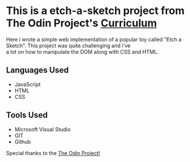 <h1>This is a etch-a-sketch project from The Odin Project's <a href="https://github.com/bilguun-ocean" target="_blank" >Curriculum </a></h1>

<p>Here i wrote a simple web implementation of a popular toy called "Etch a Sketch". This project was quite challenging and i've </br>
a lot on how to manipulate the DOM along with CSS and HTML.

<h2>Languages Used</h2>
<ul>
  <li>JavaScript</li>
  <li>HTML</li>
  <li>CSS</li>
</ul>

<h2>Tools Used</h2>
<ul>
  <li>Microsoft Visual Studio</li>
  <li>GIT</li>
  <li>Github</li>
</ul>

<p>Special thanks to the <a href = "https://www.theodinproject.com" target = "_blank">The Odin Project!</p>
